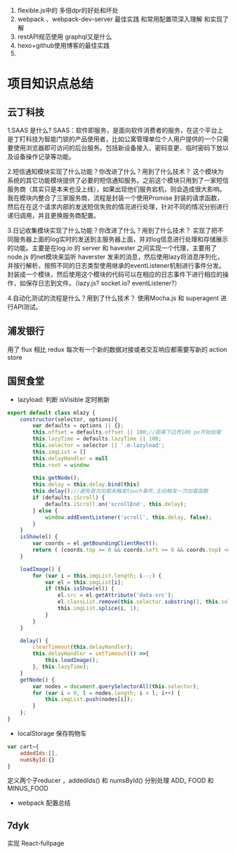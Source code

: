 1. flexible.js中的 多倍dpr的好处和坏处
2. webpack 、webpack-dev-server 最佳实践 和常用配置项深入理解 和实现了解
3. restAPI规范使用 graphql又是什么
4. hexo+github使用博客的最佳实践
5. 


# 项目知识点总结

## 云丁科技

1.SAAS 是什么?
SAAS：软件即服务，是面向软件消费者的服务，在这个平台上是丁盯科技为智能门锁的产品使用者，比如公寓管理单位个人用户提供的一个只需要使用浏览器即可访问的后台服务。包括新设备接入、密码变更、临时密码下放以及设备操作记录等功能。

2.短信通知模块实现了什么功能？你改进了什么？用到了什么技术？
这个模块为系统的其它功能模块提供了必要的短信通知服务。之前这个模块只用到了一家短信服务商（其实只是本来也没上线），如果出现他们服务宕机，则会造成很大影响。
我在模块内整合了三家服务商，流程是封装一个使用Promise 封装的请求函数，然后在在这个请求内部的发送短信失败的情况进行处理，针对不同的情况分别进行递归调用，并且更换服务商配置。

3.日记收集模块实现了什么功能？你改进了什么？用到了什么技术？
实现了把不同服务器上面的log实时的发送到主服务器上面，并对log信息进行处理和存储展示的功能。主要是在log.io 的 server 和 havester 之间实现一个代理，主要用了node.js 的net模块来监听 haverster 发来的消息，然后使用lazy将消息序列化，并按行解析，按照不同的日志类型使用继承的eventListener机制进行事件分发。封装成一个模块，然后使用这个模块的代码可以在相应的日志事件下进行相应的操作，如保存日志到文件。（lazy.js? socket.io? eventListener?）

4.自动化测试的流程是什么？用到了什么技术？
使用Mocha.js 和 superagent 进行API测试。

## 浦发银行

用了 flux 相比 redux 每次有一个新的数据对接或者交互响应都需要写新的 action store 


## 国贸食堂

* lazyload: 判断 isVisible 定时刷新

```javascript
export default class mlazy {
    constructor(selector, options){
        var defaults = options || {};
        this.offset = defaults.offset || 100;//距离下边界100 px开始加载
        this.lazyTime = defaults.lazyTime || 100;
        this.selector = selector || '.m-lazyload';
        this.imgList = []
        this.delayHandler = null
        this.root = window
        
        this.getNode();
        this.delay = this.delay.bind(this)
        this.delay();//避免首次加载未触发touch事件,主动触发一次加载函数
        if (defaults.iScroll) {
            defaults.iScroll.on('scrollEnd', this.delay);
        } else {
            window.addEventListener('scroll', this.delay, false);
        }
    }
    isShow(el) {
        var coords = el.getBoundingClientRect();
        return ( (coords.top >= 0 && coords.left >= 0 && coords.top) <= (this.root.innerHeight || document.documentElement.clientHeight) + parseInt(this.offset));
    }

    loadImage() {
        for (var i = this.imgList.length; i--;) {
            var el = this.imgList[i];
            if (this.isShow(el)) {
                el.src = el.getAttribute('data-src');
                el.classList.remove(this.selector.substring(1, this.selector.length))
                this.imgList.splice(i, 1);
            }
        }
    }

    delay() {
        clearTimeout(this.delayHandler);
        this.delayHandler = setTimeout(() =>{
            this.loadImage();
        }, this.lazyTime);
    }
    getNode() {
        var nodes = document.querySelectorAll(this.selector);
        for (var i = 0, l = nodes.length; i < l; i++) {
            this.imgList.push(nodes[i]);
        }
    };
}
```

* localStorage 保存购物车
```javascript
var cart={
    addedIds:[],
    numsById:{}
}
```
定义两个子reducer ，addedIds() 和 numsById() 分别处理 ADD_ FOOD 和 MINUS_FOOD 

* webpack 配置总结

 


## 7dyk

实现 React-fullpage 




